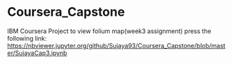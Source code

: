 # Coursera_Capstone
IBM Coursera Project
to view folium map(week3 assignment) press the following link:
https://nbviewer.jupyter.org/github/Sujaya93/Coursera_Capstone/blob/master/SujayaCap3.ipynb


